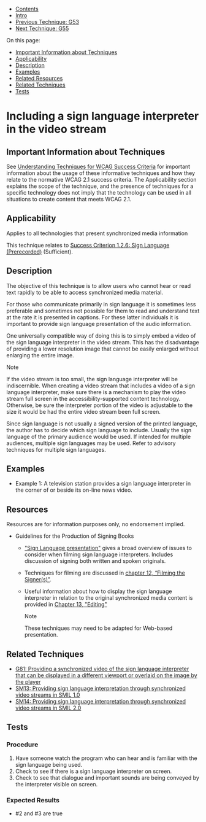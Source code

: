 -   [Contents](https://www.w3.org/WAI/WCAG21/Techniques/#techniques "Table of Contents")
-   [Intro](https://www.w3.org/WAI/WCAG21/Techniques/#introduction "Introduction to Techniques")
-   [Previous Technique: G53](G53)
-   [Next Technique: G55](G55)

On this page:

-   [Important Information about Techniques](#important-information)
-   [Applicability](#applicability)
-   [Description](#description)
-   [Examples](#examples)
-   [Related Resources](#resources)
-   [Related Techniques](#related)
-   [Tests](#tests)

Including a sign language interpreter in the video stream
=========================================================

Important Information about Techniques
--------------------------------------

See [Understanding Techniques for WCAG Success Criteria](https://www.w3.org/WAI/WCAG21/Understanding/understanding-techniques) for important information about the usage of these informative techniques and how they relate to the normative WCAG 2.1 success criteria. The Applicability section explains the scope of the technique, and the presence of techniques for a specific technology does not imply that the technology can be used in all situations to create content that meets WCAG 2.1.

Applicability
-------------

Applies to all technologies that present synchronized media information

This technique relates to [Success Criterion 1.2.6: Sign Language (Prerecorded)](https://www.w3.org/WAI/WCAG21/Understanding/sign-language-prerecorded) (Sufficient).

Description
-----------

The objective of this technique is to allow users who cannot hear or read text rapidly to be able to access synchronized media material.

For those who communicate primarily in sign language it is sometimes less preferable and sometimes not possible for them to read and understand text at the rate it is presented in captions. For these latter individuals it is important to provide sign language presentation of the audio information.

One universally compatible way of doing this is to simply embed a video of the sign language interpreter in the video stream. This has the disadvantage of providing a lower resolution image that cannot be easily enlarged without enlarging the entire image.

Note

If the video stream is too small, the sign language interpreter will be indiscernible. When creating a video stream that includes a video of a sign language interpreter, make sure there is a mechanism to play the video stream full screen in the accessibility-supported content technology. Otherwise, be sure the interpreter portion of the video is adjustable to the size it would be had the entire video stream been full screen.

Since sign language is not usually a signed version of the printed language, the author has to decide which sign language to include. Usually the sign language of the primary audience would be used. If intended for multiple audiences, multiple sign languages may be used. Refer to advisory techniques for multiple sign languages.

Examples
--------

-   Example 1: A television station provides a sign language interpreter in the corner of or beside its on-line news video.

Resources
---------

Resources are for information purposes only, no endorsement implied.

-   Guidelines for the Production of Signing Books

    -   ["Sign Language presentation"](http://www.sign-lang.uni-hamburg.de/signingbooks/deliver/d31/deliv_31_part3-2.html#3.2.2.6) gives a broad overview of issues to consider when filming sign language interpreters. Includes discussion of signing both written and spoken originals.
    -   Techniques for filming are discussed in [chapter 12, “Filming the Signer(s)"](http://www.sign-lang.uni-hamburg.de/signingbooks/sbrc/grid/d71/guide12.htm).
    -   Useful information about how to display the sign language interpreter in relation to the original synchronized media content is provided in [Chapter 13, "Editing"](http://www.sign-lang.uni-hamburg.de/signingbooks/sbrc/grid/d71/guide13.htm)

        Note

        These techniques may need to be adapted for Web-based presentation.

Related Techniques
------------------

-   [G81: Providing a synchronized video of the sign language interpreter that can be displayed in a different viewport or overlaid on the image by the player](https://www.w3.org/WAI/WCAG21/Techniques/general/G81)
-   [SM13: Providing sign language interpretation through synchronized video streams in SMIL 1.0](https://www.w3.org/WAI/WCAG21/Techniques/smil/SM13)
-   [SM14: Providing sign language interpretation through synchronized video streams in SMIL 2.0](https://www.w3.org/WAI/WCAG21/Techniques/smil/SM14)

Tests
-----

### Procedure

1.  Have someone watch the program who can hear and is familiar with the sign language being used.
2.  Check to see if there is a sign language interpreter on screen.
3.  Check to see that dialogue and important sounds are being conveyed by the interpreter visible on screen.

### Expected Results

-   \#2 and \#3 are true

